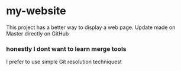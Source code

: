 # my-website
This project has a better way to display a web page.
Update made on Master directly on GitHub
### honestly I dont want to learn merge tools
I prefer to use simple Git resolution techniquest

